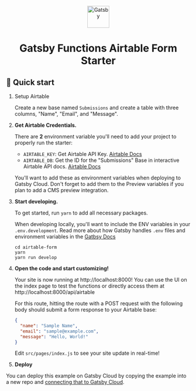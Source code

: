 <p align="center">
  <a href="https://www.gatsbyjs.com/?utm_source=starter&utm_medium=readme&utm_campaign=gatsby-functions-beta">
    <img alt="Gatsby" src="https://www.gatsbyjs.com/Gatsby-Monogram.svg" width="60" />
  </a>
</p>
<h1 align="center">
  Gatsby Functions Airtable Form Starter
</h1>

## 🚀 Quick start

1. Setup Airtable

   Create a new base named `Submissions` and create a table with three columns, "Name", "Email", and "Message".

1. **Get Airtable Credentials.**

   There are **2** environment variable you'll need to add your project to properly run the starter:

   - `AIRTABLE_KEY`: Get Airtable API Key. [Airtable Docs](https://support.airtable.com/hc/en-us/articles/219046777-How-do-I-get-my-API-key-)
   - `AIRTABLE_DB`: Get the ID for the "Submissions" Base in interactive Airtable API docs. [Airtable Docs](https://airtable.com/api)

   You'll want to add these as environment variables when deploying to Gatsby Cloud. Don't forget to add them to the Preview variables if you plan to add a CMS preview integration.

1. **Start developing.**

   To get started, run `yarn` to add all necessary packages.

   When developing locally, you'll want to include the ENV variables in your `.env.development`. Read more about how Gatsby handles `.env` files and environment variables in the [Gatbsy Docs](https://www.gatsbyjs.com/docs/how-to/local-development/environment-variables/)

   ```shell
   cd airtable-form
   yarn
   yarn run develop
   ```

1. **Open the code and start customizing!**

   Your site is now running at http://localhost:8000! You can use the UI on the index page to test the functions or directly access them at http://localhost:8000/api/airtable

   For this route, hitting the route with a POST request with the following body should submit a form response to your Airtable base:

   ```json
   {
     "name": "Sample Name",
     "email": "sample@example.com",
     "message": "Hello, World!"
   }
   ```

   Edit `src/pages/index.js` to see your site update in real-time!

1. **Deploy**

You can deploy this example on Gatsby Cloud by copying the example into a new repo and [connecting that to Gatsby Cloud](https://www.gatsbyjs.com/docs/how-to/previews-deploys-hosting/deploying-to-gatsby-cloud/#set-up-an-existing-gatsby-site).

<!--- Working on improving deploy now to use subdirectories
4.  **Deploy**
You can directly deploy this starter by using the Deploy button below and select the directory for the Airtable example. Otherwise, fork this repo and create your own repo and [connect that to Gatsby Cloud](https://www.gatsbyjs.com/docs/how-to/previews-deploys-hosting/deploying-to-gatsby-cloud/#set-up-an-existing-gatsby-site).

[<img src="https://www.gatsbyjs.com/deploynow.svg">](https://www.gatsbyjs.com/dashboard/deploynow?url=https://github.com/gatsbyjs/gatsby-functions-beta/)



[<img src="https://www.gatsbyjs.com/deploynow.svg">](https://www.gatsbyjs.com/dashboard/deploynow?url=https://github.com/gatsbyjs/gatsby-functions-beta/tree/main/examples/airtable-form)

-->
